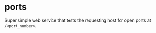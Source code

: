 # ports

Super simple web service that tests the requesting host for open ports at `/<port_number>`.
